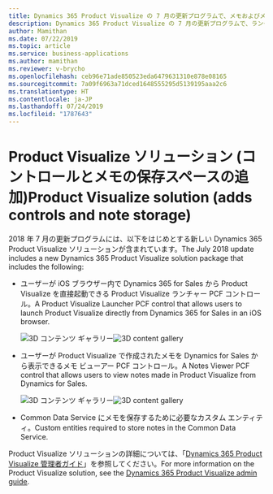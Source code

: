 ```yaml
---
title: Dynamics 365 Product Visualize の 7 月の更新プログラムで、メモおよびメモの保存スペースを含むソリューション パッケージが追加されます
description: Dynamics 365 Product Visualize の 7 月の更新プログラムで、ランチャー コントロール、メモ ビューアー コントロール、Common Data Service にメモを保存する機能を含むソリューション パッケージが追加されます
author: Mamithan
ms.date: 07/22/2019
ms.topic: article
ms.service: business-applications
ms.author: mamithan
ms.reviewer: v-brycho
ms.openlocfilehash: ceb96e71ade850523eda6479631310e878e08165
ms.sourcegitcommit: 7a09f6963a71dced1648555295d5139195aaa2c6
ms.translationtype: HT
ms.contentlocale: ja-JP
ms.lasthandoff: 07/24/2019
ms.locfileid: "1787643"
---
```

# <a name="product-visualize-solution-adds-controls-and-note-storage"></a><span data-ttu-id="ace6c-103">Product Visualize ソリューション (コントロールとメモの保存スペースの追加)</span><span class="sxs-lookup"><span data-stu-id="ace6c-103">Product Visualize solution (adds controls and note storage)</span></span>

<span data-ttu-id="ace6c-104">2018 年 7 月の更新プログラムには、以下をはじめとする新しい Dynamics 365 Product Visualize ソリューションが含まれています。</span><span class="sxs-lookup"><span data-stu-id="ace6c-104">The July 2018 update includes a new Dynamics 365 Product Visualize solution package that includes the following:</span></span>

- <span data-ttu-id="ace6c-105">ユーザーが iOS ブラウザー内で Dynamics 365 for Sales から Product Visualize を直接起動できる Product Visualize ランチャー PCF コントロール。</span><span class="sxs-lookup"><span data-stu-id="ace6c-105">A Product Visualize Launcher PCF control that allows users to launch Product Visualize directly from Dynamics 365 for Sales in an iOS browser.</span></span>

   <span data-ttu-id="ace6c-106">![3D コンテンツ ギャラリー](media/launcher-control.PNG "3D コンテンツ ギャラリー")</span><span class="sxs-lookup"><span data-stu-id="ace6c-106">![3D content gallery](media/launcher-control.PNG "3D content gallery")</span></span>

- <span data-ttu-id="ace6c-107">ユーザーが Product Visualize で作成されたメモを Dynamics for Sales から表示できるメモ ビューアー PCF コントロール。</span><span class="sxs-lookup"><span data-stu-id="ace6c-107">A Notes Viewer PCF control that allows users to view notes made in Product Visualize from Dynamics for Sales.</span></span>

   <span data-ttu-id="ace6c-108">![3D コンテンツ ギャラリー](media/notes-viewer-control.PNG "3D コンテンツ ギャラリー")</span><span class="sxs-lookup"><span data-stu-id="ace6c-108">![3D content gallery](media/notes-viewer-control.PNG "3D content gallery")</span></span>

- <span data-ttu-id="ace6c-109">Common Data Service にメモを保存するために必要なカスタム エンティティ。</span><span class="sxs-lookup"><span data-stu-id="ace6c-109">Custom entities required to store notes in the Common Data Service.</span></span>

<span data-ttu-id="ace6c-110">Product Visualize ソリューションの詳細については、「[Dynamics 365 Product Visualize 管理者ガイド](https://docs.microsoft.com/dynamics365/mixed-reality/product-visualize/admin-guide)」を参照してください。</span><span class="sxs-lookup"><span data-stu-id="ace6c-110">For more information on the Product Visualize solution, see the [Dynamics 365 Product Visualize admin guide](https://docs.microsoft.com/dynamics365/mixed-reality/product-visualize/admin-guide).</span></span>

